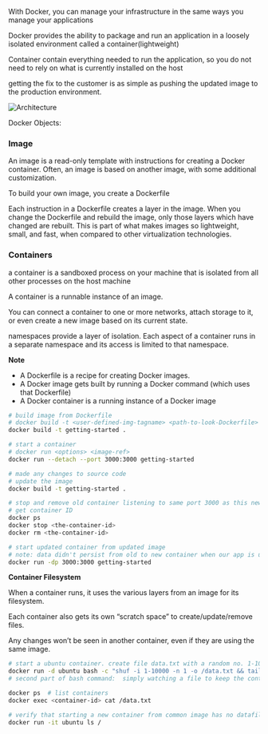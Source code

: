 With Docker, you can manage your infrastructure in the same ways you manage your applications

Docker provides the ability to package and run an application in a loosely isolated environment called a container(lightweight) 

Container contain everything needed to run the application, so you do not need to rely on what is currently installed on the host

getting the fix to the customer is as simple as pushing the updated image to the production environment.

![Architecture](https://docs.docker.com/engine/images/architecture.svg)

Docker Objects:

### Image
An image is a read-only template with instructions for creating a Docker container. Often, an image is based on another image, with some additional customization.

To build your own image, you create a Dockerfile

Each instruction in a Dockerfile creates a layer in the image. When you change the Dockerfile and rebuild the image, only those layers which have changed are rebuilt. This is part of what makes images so lightweight, small, and fast, when compared to other virtualization technologies.

### Containers

a container is a sandboxed process on your machine that is isolated from all other processes on the host machine

A container is a runnable instance of an image.

You can connect a container to one or more networks, attach storage to it, or even create a new image based on its current state.

namespaces provide a layer of isolation. Each aspect of a container runs in a separate namespace and its access is limited to that namespace.

**Note**
- A Dockerfile is a recipe for creating Docker images.
- A Docker image gets built by running a Docker command (which uses that Dockerfile)
- A Docker container is a running instance of a Docker image

```bash
# build image from Dockerfile
# docker build -t <user-defined-img-tagname> <path-to-look-Dockerfile>
docker build -t getting-started .

# start a container
# docker run <options> <image-ref>
docker run --detach --port 3000:3000 getting-started

# made any changes to source code
# update the image 
docker build -t getting-started .

# stop and remove old container listening to same port 3000 as this new one 
# get container ID
docker ps 
docker stop <the-container-id>
docker rm <the-container-id>

# start updated container from updated image
# note: data didn't persist from old to new container when our app is updated.
docker run -dp 3000:3000 getting-started
```

**Container Filesystem**

When a container runs, it uses the various layers from an image for its filesystem. 

Each container also gets its own “scratch space” to create/update/remove files. 

Any changes won’t be seen in another container, even if they are using the same image.

```bash
# start a ubuntu container. create file data.txt with a random no. 1-10000
docker run -d ubuntu bash -c "shuf -i 1-10000 -n 1 -o /data.txt && tail -f /dev/null"
# second part of bash command:  simply watching a file to keep the container running.

docker ps  # list containers
docker exec <container-id> cat /data.txt

# verify that starting a new container from common image has no datafile that created only in previous container
docker run -it ubuntu ls /
```


